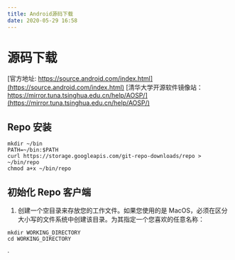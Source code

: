 ```yaml
---
title: Android源码下载
date: 2020-05-29 16:58
---
```


# 源码下载
[官方地址: https://source.android.com/index.html](https://source.android.com/index.html)
[清华大学开源软件镜像站：https://mirror.tuna.tsinghua.edu.cn/help/AOSP/](https://mirror.tuna.tsinghua.edu.cn/help/AOSP/)


## Repo 安装
```
mkdir ~/bin
PATH=~/bin:$PATH
curl https://storage.googleapis.com/git-repo-downloads/repo > ~/bin/repo
chmod a+x ~/bin/repo
```

## 初始化 Repo 客户端
1. 创建一个空目录来存放您的工作文件。如果您使用的是 MacOS，必须在区分大小写的文件系统中创建该目录。为其指定一个您喜欢的任意名称：
```
mkdir WORKING_DIRECTORY
cd WORKING_DIRECTORY
```
·





